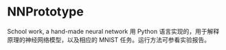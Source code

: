 # NNPrototype
School work, a hand-made neural network 
用 Python 语言实现的，用于解释原理的神经网络模型，以及相应的 MNIST 任务。运行方法可参看实验报告。
